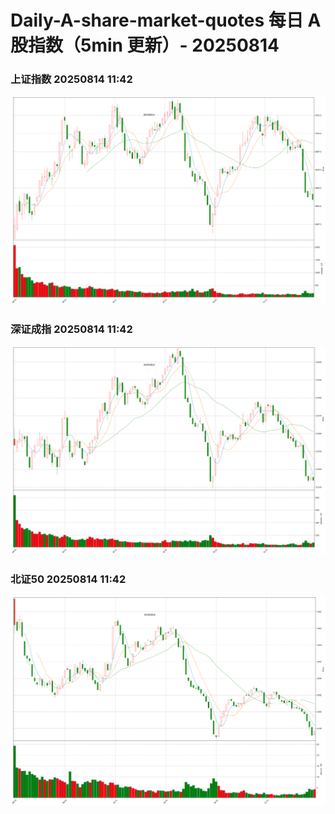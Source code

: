 
# Daily-A-share-market-quotes 每日 A 股指数（5min 更新）- 20250814

### 上证指数 20250814 11:42
![](./fig/2025/8/20250814-sh000001.png)

### 深证成指 20250814 11:42
![](./fig/2025/8/20250814-sz399001.png)

### 北证50 20250814 11:42
![](./fig/2025/8/20250814-bj899050.png)
